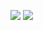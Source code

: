 ![](https://github-readme-stats.vercel.app/api?username=ducmin13&theme=radical&hide_border=false&include_all_commits=false&count_private=false)
![](https://github-readme-stats.vercel.app/api/top-langs/?username=ducmin13&theme=radical&hide_border=false&include_all_commits=false&count_private=false&layout=compact)
